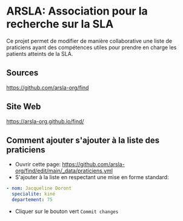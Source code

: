 # ARSLA: Association pour la recherche sur la SLA

Ce projet permet de modifier de manière collaborative une liste
de praticiens ayant des compétences utiles pour prendre en
charge les patients atteints de la SLA.

## Sources

https://github.com/arsla-org/find

## Site Web

https://arsla-org.github.io/find/

## Comment ajouter s'ajouter à la liste des praticiens

+ Ouvrir cette page: https://github.com/arsla-org/find/edit/main/_data/praticiens.yml
+ S'ajouter à la liste en respectant une mise en forme standard:

```yaml
- nom: Jacqueline Doront
  specialite: kiné
  departement: 75
```

+ Cliquer sur le bouton vert `Commit changes`
